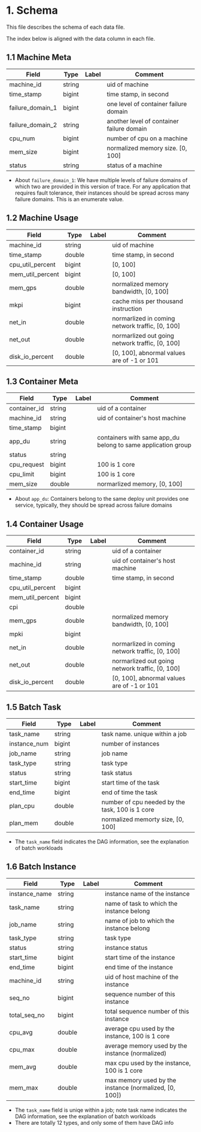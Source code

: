 # 1. Schema

This file describes the schema of each data file. 

The index below is aligned with the data column in each file.

## 1.1 Machine Meta

| Field            | Type       | Label | Comment                                     |
|------------------|------------|-------|---------------------------------------------|
| machine_id       | string     |       | uid of machine                              |
| time_stamp       | bigint     |       | time stamp, in second                       |
| failure_domain_1 | bigint     |       | one level of container failure domain       |
| failure_domain_2 | string     |       | another level of container failure domain   |
| cpu_num          | bigint     |       | number of cpu on a machine                  |
| mem_size         | bigint     |       | normalized memory size. [0, 100]            |
| status           | string     |       | status of a machine                         |

* About `failure_domain_1`: We have multiple levels of failure domains of which two are provided in this version of trace. For any application that requires fault tolerance, their instances should be spread across many failure domains. This is an enumerate value.

## 1.2 Machine Usage

| Field            | Type       | Label | Comment                                     |
|------------------|------------|-------|---------------------------------------------|
| machine_id       | string     |       | uid of machine                              |
| time_stamp       | double     |       | time stamp, in second                       |
| cpu_util_percent | bigint     |       | [0, 100]                                   |
| mem_util_percent | bigint     |       | [0, 100]                                   |
| mem_gps          | double     |       |  normalized memory bandwidth, [0, 100]      |
| mkpi             | bigint     |       |  cache miss per thousand instruction        |
| net_in           | double     |       |  normarlized in coming network traffic, [0, 100]   |
| net_out          | double     |       |  normarlized out going network traffic, [0, 100]   |
| disk_io_percent  | double     |       |  [0, 100], abnormal values are of -1 or 101 |


## 1.3 Container Meta

| Field           | Type       | Label | Comment                                     |
|-----------------|------------|-------|---------------------------------------------|
| container_id    | string     |       | uid of a container                          |
| machine_id      | string     |       | uid of container's host machine             |
| time_stamp      | bigint     |       |                                             |
| app_du          | string     |       | containers with same app_du belong to same application group |
| status          | string     |       |                                             |
| cpu_request     | bigint     |       | 100 is 1 core                               |
| cpu_limit       | bigint     |       | 100 is 1 core                               |
| mem_size        | double     |       | normarlized memory, [0, 100]                |

* About `app_du`: Containers belong to the same deploy unit provides one service, typically, they should be spread across failure domains

## 1.4 Container Usage

| Field            | Type       | Label | Comment                                     |
|------------------|------------|-------|---------------------------------------------|
| container_id     | string     |       | uid of a container                          |
| machine_id       | string     |       | uid of container's host machine             |
| time_stamp       | double     |       | time stamp, in second                       |
| cpu_util_percent | bigint     |       |                                             |
| mem_util_percent | bigint     |       |                                             |
| cpi              | double     |       |                                             |
| mem_gps          | double     |       | normalized memory bandwidth, [0, 100]       |
| mpki             | bigint     |       |                                             |
| net_in           | double     |       | normarlized in coming network traffic, [0, 100] |
| net_out          | double     |       | normarlized out going network traffic, [0, 100] |
| disk_io_percent  | double     |       | [0, 100], abnormal values are of -1 or 101  |

## 1.5 Batch Task

| Field           | Type       | Label | Comment                                     |
|-----------------|------------|-------|---------------------------------------------|
| task_name       | string     |       | task name. unique within a job              |
| instance_num    | bigint     |       | number of instances                         |
| job_name        | string     |       | job name                                    |
| task_type       | string     |       | task type                                   |
| status          | string     |       | task status                                 |
| start_time      | bigint     |       | start time of the task                      |
| end_time        | bigint     |       | end of time the task                        |
| plan_cpu        | double     |       | number of cpu needed by the task, 100 is 1 core |
| plan_mem        | double     |       | normalized memorty size, [0, 100]           |

* The `task_name` field indicates the DAG information, see the explanation of batch workloads

## 1.6 Batch Instance

| Field           | Type       | Label | Comment                                     |
|-----------------|------------|-------|---------------------------------------------|
| instance_name   | string     |       | instance name of the instance               |
| task_name       | string     |       | name of task to which the instance belong   |
| job_name        | string     |       | name of job to which the instance belong    |
| task_type       | string     |       | task type                                   |
| status          | string     |       | instance status                             |
| start_time      | bigint     |       | start time of the instance                  |
| end_time        | bigint     |       | end time of the instance                    |
| machine_id      | string     |       | uid of host machine of the instance         |
| seq_no          | bigint     |       | sequence number of this instance            |
| total_seq_no    | bigint     |       | total sequence number of this instance      |
| cpu_avg         | double     |       | average cpu used by the instance, 100 is 1 core  |
| cpu_max         | double     |       | average memory used by the instance (normalized) |
| mem_avg         | double     |       | max cpu used by the instance, 100 is 1 core      |
| mem_max         | double     |       | max memory used by the instance (normalized, [0, 100]) |

* The `task_name` field is uniqe within a job; note task name indicates the DAG information, see the explanation of batch workloads
* There are totally 12 types, and only some of them have DAG info
